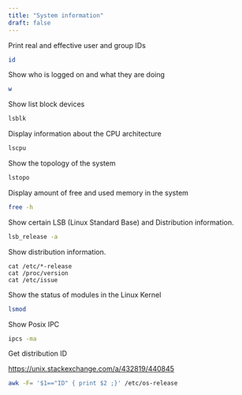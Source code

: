 ```yaml
---
title: "System information"
draft: false
---
```


Print real and effective user and group IDs

```bash
id
```

Show who is logged on and what they are doing

```bash
w
```

Show list block devices

```bash
lsblk
```

Display information about the CPU architecture

```bash
lscpu
```

Show the topology of the system

```bash
lstopo
```

Display amount of free and used memory in the system

```bash
free -h
```

Show certain LSB (Linux Standard Base) and Distribution information.

```bash
lsb_release -a
```

Show distribution information.

```basg
cat /etc/*-release
cat /proc/version
cat /etc/issue
```

Show the status of modules in the Linux Kernel

```bash
lsmod
```

Show Posix IPC

```bash
ipcs -ma
```

Get distribution ID

<https://unix.stackexchange.com/a/432819/440845>

```bash
awk -F= '$1=="ID" { print $2 ;}' /etc/os-release
```
